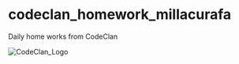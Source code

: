 # codeclan_homework_millacurafa
Daily home works from CodeClan

![CodeClan_Logo](https://d92mrp7hetgfk.cloudfront.net/images/sites/misc/codeclan/original.png?1560209979)
